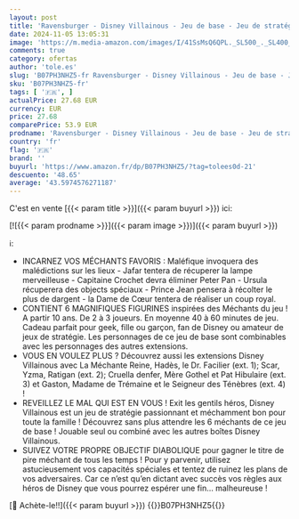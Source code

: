 ```yaml
---
layout: post
title: 'Ravensburger - Disney Villainous - Jeu de base - Jeu de stratégie - 2 à 6 Joueurs dès 10 Ans - 26067 - Version française  Jouable avec les extensions.'
date: 2024-11-05 13:05:31
image: 'https://m.media-amazon.com/images/I/41SsMsQ6QPL._SL500_._SL400_.jpg'
comments: true
category: ofertas
author: 'tole.es'
slug: 'B07PH3NHZ5-fr Ravensburger - Disney Villainous - Jeu de base - Jeu de...'
sku: 'B07PH3NHZ5-fr'
tags: [ '🇫🇷', ]
actualPrice: 27.68 EUR
currency: EUR
price: 27.68
comparePrice: 53.9 EUR
prodname: 'Ravensburger - Disney Villainous - Jeu de base - Jeu de stratégie - 2 à 6 Joueurs dès 10 Ans - 26067 - Version française  Jouable avec les extensions.'
country: 'fr'
flag: '🇫🇷'
brand: ''
buyurl: 'https://www.amazon.fr/dp/B07PH3NHZ5/?tag=tolees0d-21'
descuento: '48.65'
average: '43.5974576271187'
---
```


C'est en vente [{{< param title >}}]({{< param buyurl >}}) ici:

[![{{< param prodname >}}]({{< param image >}})]({{< param buyurl >}})

ℹ️:

- INCARNEZ VOS MÉCHANTS FAVORIS : Maléfique invoquera des malédictions sur les lieux - Jafar tentera de récuperer la lampe merveilleuse - Capitaine Crochet devra éliminer Peter Pan - Ursula récuperera des objects spéciaux - Prince Jean pensera à récolter le plus de dargent - la Dame de Cœur tentera de réaliser un coup royal.
- CONTIENT 6 MAGNIFIQUES FIGURINES inspirées des Méchants du jeu ! A partir 10 ans. De 2 à 3 joueurs. En moyenne 40 à 60 minutes de jeu. Cadeau parfait pour geek, fille ou garçon, fan de Disney ou amateur de jeux de stratégie. Les personnages de ce jeu de base sont combinables avec les personnages des autres extensions.
- VOUS EN VOULEZ PLUS ? Découvrez aussi les extensions Disney Villainous avec La Méchante Reine, Hadès, le Dr. Facilier (ext. 1); Scar, Yzma, Ratigan (ext. 2); Cruella denfer, Mère Gothel et Pat Hibulaire (ext. 3) et Gaston, Madame de Trémaine et le Seigneur des Ténèbres (ext. 4) !
- REVEILLEZ LE MAL QUI EST EN VOUS ! Exit les gentils héros, Disney Villainous est un jeu de stratégie passionnant et méchamment bon pour toute la famille ! Découvrez sans plus attendre les 6 méchants de ce jeu de base ! Jouable seul ou combiné avec les autres boîtes Disney Villainous.
- SUIVEZ VOTRE PROPRE OBJECTIF DIABOLIQUE pour gagner le titre de pire méchant de tous les temps ! Pour y parvenir, utilisez astucieusement vos capacités spéciales et tentez de ruinez les plans de vos adversaires. Car ce n’est qu’en dictant avec succès vos règles aux héros de Disney que vous pourrez espérer une fin… malheureuse !

[🛒 Achète-le!!]({{< param buyurl >}})
{{<world>}}B07PH3NHZ5{{</world>}}
